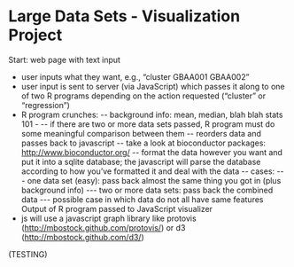 # Large Data Sets - Visualization Project #

Start: web page with text input
- user inputs what they want, e.g., “cluster GBAA001 GBAA002”
- user input is sent to server (via JavaScript) which passes it along to one of two R programs depending on the action requested (“cluster” or “regression”)
- R program crunches:
-- background info: mean, median, blah blah stats 101 - 
-- if there are two or more data sets passed, R program must do some meaningful comparison between them
-- reorders data and passes back to javascript
-- take a look at bioconductor packages: http://www.bioconductor.org/
-- format the data however you want and put it into a sqlite database; the javascript will parse the database according to how you’ve formatted it and deal with the data
-- cases:
--- one data set (easy): pass back almost the same thing you got in (plus background info)
--- two or more data sets: pass back the combined data
--- possible case in which data do not all have same features
Output of R program passed to JavaScript visualizer
- js will use a javascript graph library like protovis (http://mbostock.github.com/protovis/) or d3 (http://mbostock.github.com/d3/)

(TESTING)

